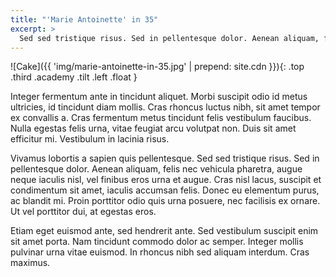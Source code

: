 ```yaml
---
title: "'Marie Antoinette' in 35"
excerpt: >
  Sed sed tristique risus. Sed in pellentesque dolor. Aenean aliquam, felis nec vehicula pharetra, augue neque iaculis nisl, vel finibus eros urna et augue. Cras nisl lacus, suscipit et condimentum sit amet, iaculis accumsan felis.
---
```

![Cake]({{ 'img/marie-antoinette-in-35.jpg' | prepend: site.cdn }}){: .top .third .academy .tilt .left .float }

Integer fermentum ante in tincidunt aliquet. Morbi suscipit odio id metus ultricies, id tincidunt diam mollis. Cras rhoncus luctus nibh, sit amet tempor ex convallis a. Cras fermentum metus tincidunt felis vestibulum faucibus. Nulla egestas felis urna, vitae feugiat arcu volutpat non. Duis sit amet efficitur mi. Vestibulum in lacinia risus. 

Vivamus lobortis a sapien quis pellentesque. Sed sed tristique risus. Sed in pellentesque dolor. Aenean aliquam, felis nec vehicula pharetra, augue neque iaculis nisl, vel finibus eros urna et augue. Cras nisl lacus, suscipit et condimentum sit amet, iaculis accumsan felis. Donec eu elementum purus, ac blandit mi. Proin porttitor odio quis urna posuere, nec facilisis ex ornare. Ut vel porttitor dui, at egestas eros.

Etiam eget euismod ante, sed hendrerit ante. Sed vestibulum suscipit enim sit amet porta. Nam tincidunt commodo dolor ac semper. Integer mollis pulvinar urna vitae euismod. In rhoncus nibh sed aliquam interdum. Cras maximus.

